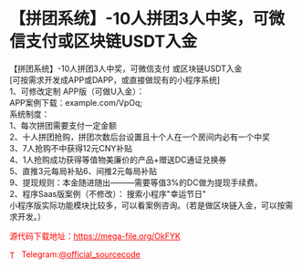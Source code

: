 # 【拼团系统】-10人拼团3人中奖，可微信支付或区块链USDT入金

【拼团系统】-10人拼团3人中奖，可微信支付 或区块链USDT入金<br>[可按需求开发成APP或DAPP，或直接做现有的小程序系统]<br>1、可修改定制 APP版（可做U入金）：<br>APP案例下载：example.com/VpOq;<br>系统制度：<br>1、每次拼团需要支付一定金额<br>2、十人拼团抢购，拼团次数后台设置且十个人在一个房间内必有一个中奖<br>3、7人抢购不中获得12元CNY补贴<br>4、1人抢购成功获得等值物美廉价的产品+赠送DC通证兑换券<br>5、直推3元每局补贴6、间推2元每局补贴<br>9、提现规则：本金随进随出———需要等值3%的DC做为提现手续费。<br>2、程序Saas版案例（不修改）： 搜索小程序"幸运节日"<br>小程序版实际功能模块比较多，可以看案例咨询。（若是做区块链入金，可以按需求开发。）<br>


<p style="color: red;">源代码下载地址：<a href="https://mega-file.org/OkFYK" style="color: red;">https://mega-file.org/OkFYK</a></p><p style="color: red;"><img src="https://cdn-icons-png.flaticon.com/512/2111/2111646.png" alt="Telegram Icon" style="width: 16px; vertical-align: middle; margin-right: 5px;">Telegram:<a href="https://t.me/official_sourcecode" style="color: red;">@official_sourcecode</a></p>
